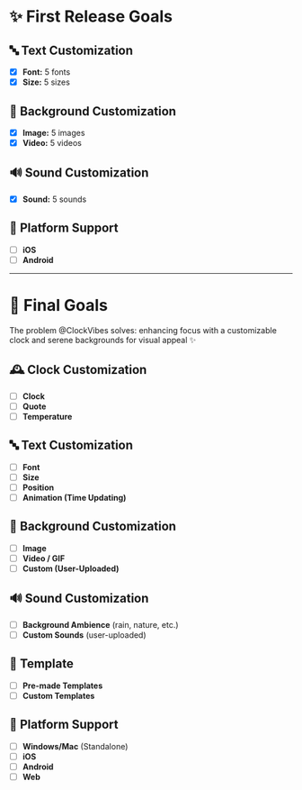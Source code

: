 # ✨ **First Release Goals**

## 🔤 **Text Customization**
- [X] **Font:** 5 fonts  
- [X] **Size:** 5 sizes  

## 🎨 **Background Customization**
- [X] **Image:** 5 images  
- [X] **Video:** 5 videos  

## 🔊 **Sound Customization**
- [X] **Sound:** 5 sounds  

## 📱 **Platform Support**
- [ ] **iOS**  
- [ ] **Android**  
 _______________________________________
 
# 🏁 **Final Goals**

The problem @ClockVibes solves: enhancing focus with a customizable clock and serene backgrounds for visual appeal ✨

## 🕰️ **Clock Customization**  
- [ ] **Clock**  
- [ ] **Quote**  
- [ ] **Temperature**  

## 🔤 **Text Customization**  
- [ ] **Font**  
- [ ] **Size**  
- [ ] **Position**  
- [ ] **Animation (Time Updating)**  

## 🎨 **Background Customization**  
- [ ] **Image**  
- [ ] **Video / GIF**  
- [ ] **Custom (User-Uploaded)**  

## 🔊 **Sound Customization**  
- [ ] **Background Ambience** (rain, nature, etc.)  
- [ ] **Custom Sounds** (user-uploaded)  

## 👘 **Template**  
- [ ] **Pre-made Templates**  
- [ ] **Custom Templates**  

## 📱 **Platform Support**  
- [ ] **Windows/Mac** (Standalone)  
- [ ] **iOS**  
- [ ] **Android**  
- [ ] **Web**  
